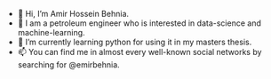 - 👋 Hi, I’m Amir Hossein Behnia.
- 👀 I am a petroleum engineer who is interested in data-science and machine-learning.
- 🌱 I’m currently learning python for using it in my masters thesis.
- 📫 You can find me in almost every well-known social networks by searching for @emirbehnia.

<!---
emirbehnia/emirbehnia is a ✨ special ✨ repository because its `README.md` (this file) appears on your GitHub profile.
You can click the Preview link to take a look at your changes.
--->

